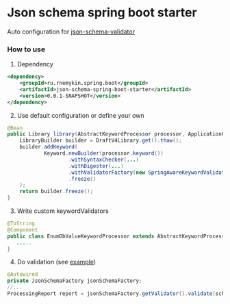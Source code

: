 # Json schema spring boot starter
 Auto configuration for [json-schema-validator](https://github.com/java-json-tools/json-schema-validator)

### How to use
1.  Dependency
```xml
<dependency>
    <groupId>ru.rnemykin.spring.boot</groupId>
    <artifactId>json-schema-spring-boot-starter</artifactId>
    <version>0.0.1-SNAPSHOT</version>
</dependency>
```

2. Use default configuration or define your own
```java
@Bean
public Library library(AbstractKeywordProcessor processor, ApplicationContext ctx) {
    LibraryBuilder builder = DraftV4Library.get().thaw();
    builder.addKeyword(
            Keyword.newBuilder(processor.keyword())
                    .withSyntaxChecker(...)
                    .withDigester(...)
                    .withValidatorFactory(new SpringAwareKeywordValidatorFactory(...)
                    .freeze()
    );
    return builder.freeze();
}    
```

3. Write custom keywordValidators 
```java
@ToString
@Component
public class EnumDbValueKeywordProcessor extends AbstractKeywordProcessor {
   .....
}
```

4. Do validation (see [example](https://github.com/rnemykin/spring-json-schema-validation))
```java
@Autowired
private JsonSchemaFactory jsonSchemaFactory;
//...
ProcessingReport report = jsonSchemaFactory.getValidator().validate(schema, entity);
```
